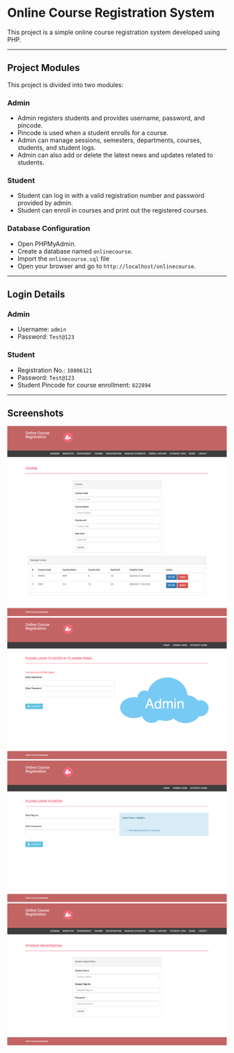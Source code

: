 # Online Course Registration System

This project is a simple online course registration system developed using PHP.

---

## Project Modules

This project is divided into two modules:

### Admin

- Admin registers students and provides username, password, and pincode.  
- Pincode is used when a student enrolls for a course.  
- Admin can manage sessions, semesters, departments, courses, students, and student logs.  
- Admin can also add or delete the latest news and updates related to students.

### Student

- Student can log in with a valid registration number and password provided by admin.  
- Student can enroll in courses and print out the registered courses.


### Database Configuration

- Open PHPMyAdmin.  
- Create a database named `onlinecourse`.  
- Import the `onlinecourse.sql` file   
- Open your browser and go to `http://localhost/onlinecourse`.

---

## Login Details

### Admin

- Username: `admin`  
- Password: `Test@123`

### Student

- Registration No.: `10806121`  
- Password: `Test@123`  
- Student Pincode for course enrollment: `822894`

---

## Screenshots
![Admincourse Page](onlinecourse/assets/img/Admin-Course.png)
![AdminLogin Page](onlinecourse/assets/img/Admin-Login-1.png)
![StudentLogin Page](onlinecourse/assets/img/Student-Login.png)  
![Admin-Student-Registration](onlinecourse/assets/img/Admin-Student-Registration.png)  
